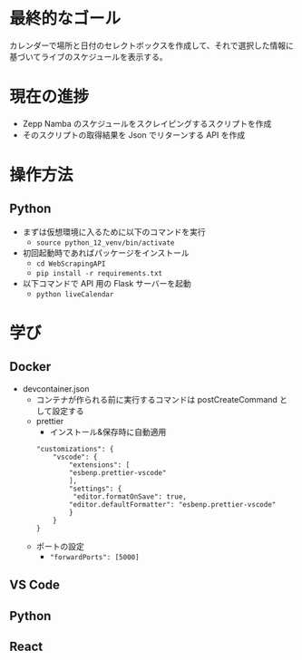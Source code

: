 # 最終的なゴール

カレンダーで場所と日付のセレクトボックスを作成して、それで選択した情報に基づいてライブのスケジュールを表示する。

# 現在の進捗

- Zepp Namba のスケジュールをスクレイピングするスクリプトを作成
- そのスクリプトの取得結果を Json でリターンする API を作成

# 操作方法

## Python

- まずは仮想環境に入るために以下のコマンドを実行
  - `source python_12_venv/bin/activate`
- 初回起動時であればパッケージをインストール
  - `cd WebScrapingAPI`
  - `pip install -r requirements.txt`
- 以下コマンドで API 用の Flask サーバーを起動
  - `python liveCalendar`

# 学び

## Docker

- devcontainer.json
  - コンテナが作られる前に実行するコマンドは postCreateCommand として設定する
  - prettier
    - インストール&保存時に自動適用
    ```
    "customizations": {
        "vscode": {
            "extensions": [
            "esbenp.prettier-vscode"
            ],
            "settings": {
             "editor.formatOnSave": true,
            "editor.defaultFormatter": "esbenp.prettier-vscode"
            }
        }
    }
    ```
  - ポートの設定
    - `"forwardPorts": [5000]`

## VS Code

## Python

## React
